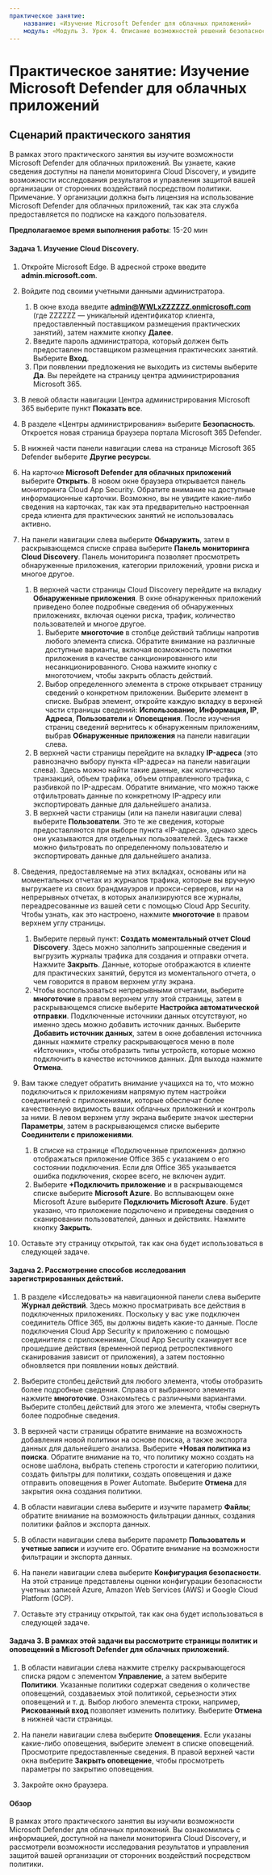 ```yaml
---
практическое занятие:
    название: «Изучение Microsoft Defender для облачных приложений»
    модуль: «Модуль 3. Урок 4. Описание возможностей решений безопасности Майкрософт: описание защиты от угроз с помощью Microsoft 365 Defender»
---
```



# Практическое занятие: Изучение Microsoft Defender для облачных приложений

## Сценарий практического занятия
В рамках этого практического занятия вы изучите возможности Microsoft Defender для облачных приложений.  Вы узнаете, какие сведения доступны на панели мониторинга Cloud Discovery, и увидите возможности исследования результатов и управления защитой вашей организации от сторонних воздействий посредством политики.  Примечание.  У организации должна быть лицензия на использование Microsoft Defender для облачных приложений, так как эта служба предоставляется по подписке на каждого пользователя. 

**Предполагаемое время выполнения работы**: 15-20 мин

#### Задача 1. Изучение Cloud Discovery.

1.	Откройте Microsoft Edge. В адресной строке введите **admin.microsoft.com**.

1. Войдите под своими учетными данными администратора.
    1. В окне входа введите **admin@WWLxZZZZZZ.onmicrosoft.com** (где ZZZZZZ — уникальный идентификатор клиента, предоставленный поставщиком размещения практических занятий), затем нажмите кнопку **Далее**.
    1. Введите пароль администратора, который должен быть предоставлен поставщиком размещения практических занятий. Выберите **Вход**.
    1. При появлении предложения не выходить из системы выберите **Да**. Вы перейдете на страницу центра администрирования Microsoft 365.

1. В левой области навигации Центра администрирования Microsoft 365 выберите пункт **Показать все**.

1. В разделе «Центры администрирования» выберите **Безопасность**.  Откроется новая страница браузера портала Microsoft 365 Defender.  

1. В нижней части панели навигации слева на странице Microsoft 365 Defender выберите **Другие ресурсы**.

1. На карточке **Microsoft Defender для облачных приложений** выберите **Открыть**.  В новом окне браузера открывается панель мониторинга Cloud App Security.  Обратите внимание на доступные информационные карточки.  Возможно, вы не увидите какие-либо сведения на карточках, так как эта предварительно настроенная среда клиента для практических занятий не использовалась активно.  

1. На панели навигации слева выберите **Обнаружить**, затем в раскрывающемся списке справа выберите **Панель мониторинга Cloud Discovery**.  Панель мониторинга позволяет просмотреть обнаруженные приложения, категории приложений, уровни риска и многое другое.  
    1. В верхней части страницы Cloud Discovery перейдите на вкладку **Обнаруженные приложения**.  В окне обнаруженных приложений приведено более подробные сведения об обнаруженных приложениях, включая оценки риска, трафик, количество пользователей и многое другое.
        1. Выберите **многоточие** в столбце действий таблицы напротив любого элемента списка.  Обратите внимание на различные доступные варианты, включая возможность пометки приложения в качестве санкционированного или несанкционированного.  Снова нажмите кнопку с многоточием, чтобы закрыть область действий.
        1. Выбор определенного элемента в строке открывает страницу сведений о конкретном приложении.  Выберите элемент в списке.  Выбрав элемент, откройте каждую вкладку в верхней части страницы сведений:  **Использование**, **Информация, IP**, **Адреса**, **Пользователи** и **Оповещения**. После изучения страниц сведений вернитесь к обнаруженным приложениям, выбрав **Обнаруженные приложения** на панели навигации слева.
    1. В верхней части страницы перейдите на вкладку **IP-адреса** (это равнозначно выбору пункта «IP-адреса» на панели навигации слева).  Здесь можно найти такие данные, как количество транзакций, объем трафика, объем отправленного трафика, с разбивкой по IP-адресам.  Обратите внимание, что можно также отфильтровать данные по конкретному IP-адресу или экспортировать данные для дальнейшего анализа.
    1. В верхней части страницы (или на панели навигации слева) выберите **Пользователи**.  Это те же сведения, которые предоставляются при выборе пункта «IP-адреса», однако здесь они указываются для отдельных пользователей.  Здесь также можно фильтровать по определенному пользователю и экспортировать данные для дальнейшего анализа.

1. Сведения, предоставляемые на этих вкладках, основаны или на моментальных отчетах из журналов трафика, которые вы вручную выгружаете из своих брандмауэров и прокси-серверов, или на непрерывных отчетах, в которых анализируются все журналы, переадресованные из вашей сети с помощью Cloud App Security.  Чтобы узнать, как это настроено, нажмите **многоточие** в правом верхнем углу страницы.
    1. Выберите первый пункт: **Создать моментальный отчет Cloud Discovery**. Здесь можно заполнить запрошенные сведения и выгрузить журналы трафика для создания и отправки отчета.  Нажмите **Закрыть**.  Данные, которые отображаются в клиенте для практических занятий, берутся из моментального отчета, о чем говорится в правом верхнем углу экрана.
    1. Чтобы воспользоваться непрерывными отчетами, выберите **многоточие** в правом верхнем углу этой страницы, затем в раскрывающемся списке выберите **Настройка автоматической отправки**.  Подключенные источники данных отсутствуют, но именно здесь можно добавить источник данных. Выберите **Добавить источник данных**, затем в окне добавления источника данных нажмите стрелку раскрывающегося меню в поле «Источник», чтобы отобразить типы устройств, которые можно подключить в качестве источников данных.  Для выхода нажмите **Отмена**.

1. Вам также следует обратить внимание учащихся на то, что можно подключиться к приложениям напрямую путем настройки соединителей с приложениями, которые обеспечат более качественную видимость ваших облачных приложений и контроль за ними. В левом верхнем углу экрана выберите значок шестерни **Параметры**, затем в раскрывающемся списке выберите **Соединители с приложениями**.  
    1. В списке на странице «Подключенные приложения» должно отображаться приложение Office 365 с указанием о его состоянии подключения.  Если для Office 365 указывается ошибка подключения, скорее всего, не включен аудит.
    1. Выберите **+Подключить приложение** и в раскрывающемся списке выберите **Microsoft Azure**.  Во всплывающем окне Microsoft Azure выберите **Подключить Microsoft Azure**.  Будет указано, что приложение подключено и приведены сведения о сканировании пользователей, данных и действиях.  Нажмите кнопку **Закрыть**.

1. Оставьте эту страницу открытой, так как она будет использоваться в следующей задаче.

#### Задача 2. Рассмотрение способов исследования зарегистрированных действий.

1. В разделе «Исследовать» на навигационной панели слева выберите **Журнал действий**.  Здесь можно просматривать все действия в подключенных приложениях.   Поскольку у вас уже подключен соединитель Office 365, вы должны видеть какие-то данные. После подключения Cloud App Security к приложению с помощью соединителя с приложениями, Cloud App Security сканирует все прошедшие действия (временной период ретроспективного сканирования зависит от приложения), а затем постоянно обновляется при появлении новых действий.  

1. Выберите столбец действий для любого элемента, чтобы отобразить более подробные сведения. Справа от выбранного элемента нажмите **многоточие**.  Ознакомьтесь с различными вариантами.  Выберите столбец действий для этого же элемента, чтобы свернуть более подробные сведения.

1. В верхней части страницы обратите внимание на возможность добавления новой политики на основе поиска, а также экспорта данных для дальнейшего анализа.  Выберите **+Новая политика из поиска**.  Обратите внимание на то, что политику можно создать на основе шаблона, выбрать степень строгости и категорию политики, создать фильтры для политики, создать оповещения и даже отправить оповещения в Power Automate.  Выберите **Отмена** для закрытия окна создания политики.

1. В области навигации слева выберите и изучите параметр **Файлы**; обратите внимание на возможность фильтрации данных, создания политики файлов и экспорта данных.  

1. В области навигации слева выберите параметр **Пользователь и учетные записи** и изучите его.  Обратите внимание на возможности фильтрации и экспорта данных.

1. На панели навигации слева выберите **Конфигурация безопасности**. На этой странице представлены оценки конфигурации безопасности учетных записей Azure, Amazon Web Services (AWS) и Google Cloud Platform (GCP).

1. Оставьте эту страницу открытой, так как она будет использоваться в следующей задаче.


#### Задача 3. В рамках этой задачи вы рассмотрите страницы политик и оповещений в Microsoft Defender для облачных приложений.

1. В области навигации слева нажмите стрелку раскрывающегося списка рядом с элементом **Управление**, а затем выберите **Политики**.  Указанные политики содержат сведения о количестве оповещений, создаваемых этой политикой, серьезности этих оповещений и т. д. Выбор любого элемента строки, например, **Рискованный вход** позволяет изменить политику. Выберите **Отмена** в нижней части страницы. 

1. На панели навигации слева выберите **Оповещения**.  Если указаны какие-либо оповещения, выберите элемент в списке оповещений. Просмотрите предоставленные сведения.  В правой верхней части окна выберите **Закрыть оповещение**, чтобы просмотреть параметры по закрытию оповещения.  

1. Закройте окно браузера.

#### Обзор
В рамках этого практического занятия вы изучили возможности Microsoft Defender для облачных приложений.  Вы ознакомились с информацией, доступной на панели мониторинга Cloud Discovery, и рассмотрели возможности исследования результатов и управления защитой вашей организации от сторонних воздействий посредством политики.